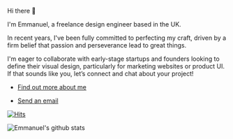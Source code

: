 Hi there 👋

I'm Emmanuel, a freelance design engineer based in the UK. 

In recent years, I've been fully committed to perfecting my craft, driven by a firm belief that passion and perseverance lead to great things.

I'm eager to collaborate with early-stage startups and founders looking to define their visual design, particularly for marketing websites or product UI. If that sounds like you, let’s connect and chat about your project! 

* [Find out more about me](https://portfolio-yans-projects-ae27286d.vercel.app/)

* [Send an email](mailto:hiyankey@gmail.com)

[![Hits](https://hits.seeyoufarm.com/api/count/incr/badge.svg?url=https%3A%2F%2Fgithub.com%2Fkdy1&count_bg=%2379C83D&title_bg=%23555555&icon=&icon_color=%23E7E7E7&title=hits&edge_flat=false)](https://kdy1.github.io)

![Emmanuel's github stats](https://github-readme-stats.vercel.app/api?username=hiyankey&count_private=true&show_icons=true)
